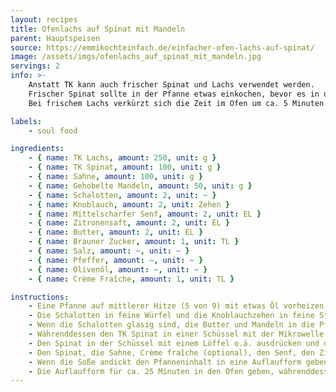 ```yaml
---
layout: recipes
title: Ofenlachs auf Spinat mit Mandeln
parent: Hauptspeisen
source: https://emmikochteinfach.de/einfacher-ofen-lachs-auf-spinat/
image: /assets/imgs/ofenlachs_auf_spinat_mit_mandeln.jpg
servings: 2
info: >-
    Anstatt TK kann auch frischer Spinat und Lachs verwendet werden.
    Frischer Spinat sollte in der Pfanne etwas einkochen, bevor es in die Auflaufform gegeben wird.
    Bei frischem Lachs verkürzt sich die Zeit im Ofen um ca. 5 Minuten.

labels:
    - soul food

ingredients:
    - { name: TK Lachs, amount: 250, unit: g }
    - { name: TK Spinat, amount: 100, unit: g }
    - { name: Sahne, amount: 100, unit: g }
    - { name: Gehobelte Mandeln, amount: 50, unit: g }
    - { name: Schalotten, amount: 2, unit: ~ }
    - { name: Knoblauch, amount: 2, unit: Zehen }
    - { name: Mittelscharfer Senf, amount: 2, unit: EL }
    - { name: Zitronensaft, amount: 2, unit: EL }
    - { name: Butter, amount: 2, unit: EL }
    - { name: Brauner Zucker, amount: 1, unit: TL }
    - { name: Salz, amount: ~, unit: ~ }
    - { name: Pfeffer, amount: ~, unit: ~ }
    - { name: Olivenöl, amount: ~, unit: ~ }
    - { name: Crème Fraîche, amount: 1, unit: TL }

instructions:
    - Eine Pfanne auf mittlerer Hitze (5 von 9) mit etwas Öl vorheizen, den Backofen auf 160°C Umluft vorheizen.
    - Die Schalotten in feine Würfel und die Knoblauchzehen in feine Streifen schneiden und in die Pfanne geben.
    - Wenn die Schalotten glasig sind, die Butter und Mandeln in die Pfanne geben.
    - Währenddessen den TK Spinat in einer Schüssel mit der Mikrowelle auf-/antauen (60-80 Sekunden bei 1000W).
    - Den Spinat in der Schüssel mit einem Löffel o.ä. ausdrücken und das überschüssige Wasser wegkippen.
    - Den Spinat, die Sahne, Crème fraîche (optional), den Senf, den Zitronensaft und den braunen Zucker in die Pfanne geben und vermischen. Mit Salz und Pfeffer würzen.
    - Wenn die Soße andickt den Pfanneninhalt in eine Auflaufform geben und den TK Lachs darauf legen. Die Oberseite vom Lachs mit etwas Öl bestreichen und salzen.
    - Die Auflaufform für ca. 25 Minuten in den Ofen geben, währenddessen eine Beilage zubereiten (Kartoffelpüree, Kroketten, Reis, ..). Fertig!
---
```

